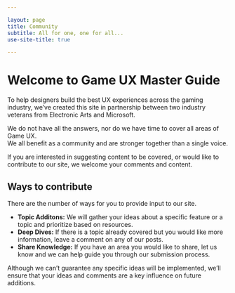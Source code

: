 ```yaml
---

layout: page
title: Community
subtitle: All for one, one for all...
use-site-title: true

---
```


# Welcome to Game UX Master Guide

To help designers build the best UX experiences across the gaming industry, we’ve created this site in partnership between two industry veterans from Electronic Arts and Microsoft. 

We do not have all the answers, nor do we have time to cover all areas of Game UX.  
We all benefit as a community and are stronger together than a single voice. 

If you are interested in suggesting content to be covered, or would like to contribute to our site, we welcome your comments and content. 

## Ways to contribute 

There are the number of ways for you to provide input to our site.

- **Topic Additons:** We will gather your ideas about a specific feature or a topic and prioritize based on resources.
- **Deep Dives:** If there is a topic already covered but you would like more information, leave a comment on any of our posts.
- **Share Knowledge:** If you have an area you would like to share, let us know and we can help guide you through our submission process.

Although we can’t guarantee any specific ideas will be implemented, we’ll ensure that your ideas and comments are a key influence on future additions.
